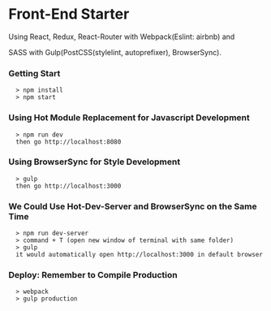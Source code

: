 # Front-End Starter

Using React, Redux, React-Router with Webpack(Eslint: airbnb) and

SASS with Gulp(PostCSS(stylelint, autoprefixer), BrowserSync).

### Getting Start ###
```
  > npm install
  > npm start
```

### Using Hot Module Replacement for Javascript Development ###
```
  > npm run dev
  then go http://localhost:8080
```

### Using BrowserSync for Style Development ###
```
  > gulp
  then go http://localhost:3000
```

### We Could Use Hot-Dev-Server and BrowserSync on the Same Time ###
```
  > npm run dev-server
  > command + T (open new window of terminal with same folder)
  > gulp
  it would automatically open http://localhost:3000 in default browser
```

### Deploy: Remember to Compile Production ###
```
  > webpack
  > gulp production
```
